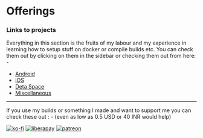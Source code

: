 # Offerings

### Links to projects

Everything in this section is the fruits of my labour and my experience in learning how to setup stuff on docker or compile builds etc. You can check them out by clicking on them in the sidebar or checking them out from here: -

- [Android](android.md)
- [iOS](ios.md)
- [Deta Space](deta.md)
- [Miscellaneous](misc.md)

<hr/>

If you use my builds or something I made and want to support me you can check these out : - (even as low as 0.5 USD or 40 INR would help)

[![ko-fi](https://ko-fi.com/img/githubbutton_sm.svg)](https://ko-fi.com/driftywinds) [![liberapay](https://liberapay.com/assets/widgets/donate.svg)](https://liberapay.com/driftywinds/donate)  [![patreon](https://i.ibb.co/th46pRP/30-height.png)](https://www.patreon.com/bePatron?u=67102544)
